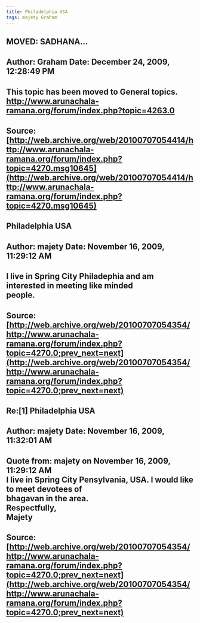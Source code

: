 ```yaml
--- 
title: Philadelphia USA   
tags: majety Graham  
---  
```

## MOVED: SADHANA...  
Author: Graham              Date: December 24, 2009, 12:28:49 PM  
---  
This topic has been moved to General topics.   
http://www.arunachala-ramana.org/forum/index.php?topic=4263.0
 ---  
Source:[http://web.archive.org/web/20100707054414/http://www.arunachala-ramana.org/forum/index.php?topic=4270.msg10645](http://web.archive.org/web/20100707054414/http://www.arunachala-ramana.org/forum/index.php?topic=4270.msg10645)   
---  

## Philadelphia USA  
Author: majety              Date: November 16, 2009, 11:29:12 AM  
---  
I live in Spring City Philadephia and am interested in meeting like minded  
people.
 ---  
Source:[http://web.archive.org/web/20100707054354/http://www.arunachala-ramana.org/forum/index.php?topic=4270.0;prev_next=next](http://web.archive.org/web/20100707054354/http://www.arunachala-ramana.org/forum/index.php?topic=4270.0;prev_next=next)   
---  

## Re:[1] Philadelphia USA  
Author: majety              Date: November 16, 2009, 11:32:01 AM  
---  
Quote from: majety on November 16, 2009, 11:29:12 AM  
I live in Spring City Pensylvania, USA. I would like to meet devotees of  
bhagavan in the area.   
Respectfully,   
Majety
 ---  
Source:[http://web.archive.org/web/20100707054354/http://www.arunachala-ramana.org/forum/index.php?topic=4270.0;prev_next=next](http://web.archive.org/web/20100707054354/http://www.arunachala-ramana.org/forum/index.php?topic=4270.0;prev_next=next)   
---  

